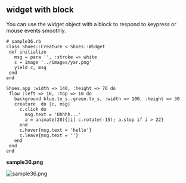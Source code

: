 widget with block
-----------------

You can use the widget object with a block to respond to keypress or mouse events smoothly.

	# sample36.rb
	class Shoes::Creature < Shoes::Widget
	 def initialize
	   msg = para '', :stroke => white
	   c = image '../images/yar.png'
	   yield c, msg
	 end
	end
	
	Shoes.app :width => 140, :height => 70 do
	 flow :left => 10, :top => 10 do
	   background blue.to_s..green.to_s, :width => 100, :height => 30
	   creature  do |c, msg|
	     c.click do
	       msg.text = 'Uhhhh...'
	       a = animate(20){|i| c.rotate(-15); a.stop if i > 22}
	     end
	     c.hover{msg.text = 'hello'}
	     c.leave{msg.text = ''}
	   end
	 end
	end

**sample36.png**

![sample36.png](http://github.com/ashbb/shoes_tutorial_html/tree/master%2Fimages%2Fsample36.png?raw=true)

